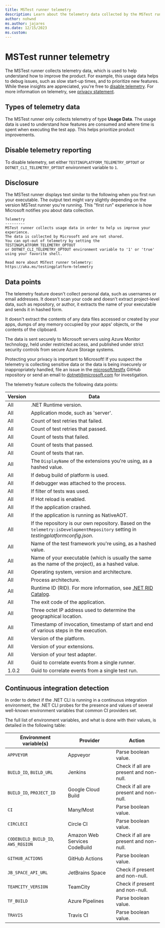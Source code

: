 ```yaml
---
title: MSTest runner telemetry
description: Learn about the telemetry data collected by the MSTest runner and how to disable it.
author: nohwnd
ms.author: jajares
ms.date: 12/15/2023
ms.custom: 
---
```


# MSTest runner telemetry

The MSTest runner collects telemetry data, which is used to help understand how to improve the product. For example, this usage data helps to debug issues, such as slow start-up times, and to prioritize new features. While these insights are appreciated, you're free to [disable telemetry](#disable-telemetry-reporting). For more information on telemetry, see [privacy statement](https://go.microsoft.com/fwlink/?LinkID=528096&clcid=0x409).

## Types of telemetry data

The MSTest runner only collects telemetry of type **Usage Data**. The usage data is used to understand how features are consumed and where time is spent when executing the test app. This helps prioritize product improvements.

## Disable telemetry reporting

To disable telemetry, set either `TESTINGPLATFORM_TELEMETRY_OPTOUT` or `DOTNET_CLI_TELEMETRY_OPTOUT` environment variable to `1`.

## Disclosure

The MSTest runner displays text similar to the following when you first run your executable. The output text might vary slightly depending on the version MSTest runner you're running. This "first run" experience is how Microsoft notifies you about data collection.

```console
Telemetry
---------
MSTest runner collects usage data in order to help us improve your experience.
The data is collected by Microsoft and are not shared.
You can opt-out of telemetry by setting the TESTINGPLATFORM_TELEMETRY_OPTOUT
or DOTNET_CLI_TELEMETRY_OPTOUT environment variable to '1' or 'true' using your favorite shell.

Read more about MSTest runner telemetry: https://aka.ms/testingplatform-telemetry
```

## Data points

The telemetry feature doesn't collect personal data, such as usernames or email addresses. It doesn't scan your code and doesn't extract project-level data, such as repository, or author, it extracts the name of your executable and sends it in hashed form.

It doesn't extract the contents of any data files accessed or created by your apps, dumps of any memory occupied by your apps' objects, or the contents of the clipboard.

The data is sent securely to Microsoft servers using Azure Monitor technology, held under restricted access, and published under strict security controls from secure Azure Storage systems.

Protecting your privacy is important to Microsoft! If you suspect the telemetry is collecting sensitive data or the data is being insecurely or inappropriately handled, file an issue in the [microsoft/testfx](https://github.com/microsoft/testfx) GitHub repository or send an email to [dotnet@microsoft.com](mailto:dotnet@microsoft.com) for investigation.

The telemetry feature collects the following data points:

| Version | Data |
|--|--|
| All | .NET Runtime version. |
| All | Application mode, such as 'server'. |
| All | Count of test retries that failed. |
| All | Count of test retries that passed. |
| All | Count of tests that failed. |
| All | Count of tests that passed. |
| All | Count of tests that ran. |
| All | The `DisplayName` of the extensions you're using, as a hashed value. |
| All | If debug build of platform is used. |
| All | If debugger was attached to the process. |
| All | If filter of tests was used. |
| All | If Hot reload is enabled. |
| All | If the application crashed. |
| All | If the application is running as NativeAOT. |
| All | If the repository is our own repository. Based on the `telemetry:isDevelopmentRepository` setting in _testingplatformconfig.json_. |
| All | Name of the test framework you're using, as a hashed value. |
| All | Name of your executable (which is usually the same as the name of the project), as a hashed value. |
| All | Operating system, version and architecture. |
| All | Process architecture. |
| All | Runtime ID (RID). For more information, see [.NET RID Catalog](../rid-catalog.md). |
| All | The exit code of the application. |
| All | Three octet IP address used to determine the geographical location. |
| All | Timestamp of invocation, timestamp of start and end of various steps in the execution. |
| All | Version of the platform. |
| All | Version of your extensions. |
| All | Version of your test adapter. |
| All | Guid to correlate events from a single runner. |
| 1.0.2 | Guid to correlate events from a single test run. |

## Continuous integration detection

In order to detect if the .NET CLI is running in a continuous integration environment, the .NET CLI probes for the presence and values of several well-known environment variables that common CI providers set.

The full list of environment variables, and what is done with their values, is detailed in the following table:

| Environment variable(s) | Provider | Action |
|--|--|--|
| `APPVEYOR` | Appveyor | Parse boolean value. |
| `BUILD_ID`, `BUILD_URL` | Jenkins | Check if all are present and non-null. |
| `BUILD_ID`, `PROJECT_ID` | Google Cloud Build | Check if all are present and non-null. |
| `CI` | Many/Most | Parse boolean value. |
| `CIRCLECI` | Circle CI | Parse boolean value. |
| `CODEBUILD_BUILD_ID`, `AWS_REGION` | Amazon Web Services CodeBuild | Check if all are present and non-null. |
| `GITHUB_ACTIONS` | GitHub Actions | Parse boolean value. |
| `JB_SPACE_API_URL` | JetBrains Space | Check if present and non-null. |
| `TEAMCITY_VERSION` | TeamCity | Check if present and non-null. |
| `TF_BUILD` | Azure Pipelines | Parse boolean value. |
| `TRAVIS` | Travis CI | Parse boolean value. |
